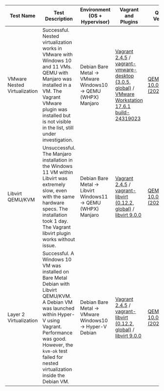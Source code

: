 | Test Name               | Test Description                                                                                                                                                                                                                                                                                           | Environment (OS + Hypervisor)                                                                                     | Vagrant and Plugins                                                                                             | QEMU Version               | Date        |
|-------------------------|---------------------------------------------------------------------------------------------------------------------------------------------------------------------------------------------------------------------------------------------------------------------------------------------------------|-----------------------------------------------------------------------------------------------------|---------------------------------------------------------------------------------------------------------------|---------------------------|--------------|
| VMware Nested Virtualization      | Successful. Nested virtualization works in VMware with Windows 10 and 11 VMs. QEMU with Manjaro was installed in a VM. The Vagrant VMware plugin was installed but is not visible in the list, still under investigation. | Debian Bare Metal → VMware Windows10 → QEMU (WHPX) Manjaro | [Vagrant 2.4.5](https://developer.hashicorp.com/vagrant/install) / [vagrant-vmware-desktop (3.0.5, global)](https://developer.hashicorp.com/vagrant/install/vmware) / [VMware Workstation 17.6.1 build-24319023](https://www.fileeagle.com/software/download/20176/209276) | [QEMU 10.0.0 (20250422)](#)     | 28.04.2025   |
| Libvirt QEMU/KVM        | Unsuccessful. The Manjaro installation in the Windows 11 VM within Libvirt was extremely slow, even with the same hardware specs. The installation took 1 day. The Vagrant libvirt plugin works without issue.                                                                                       | Debian Bare Metal → Libvirt Windows11 → QEMU (WHPX) Manjaro | [Vagrant 2.4.5](https://developer.hashicorp.com/vagrant/install) / [vagrant-libvirt (0.12.2, global)](https://vagrant-libvirt.github.io/vagrant-libvirt/installation.html) / [libvirt 9.0.0](https://nsrc.org/workshops/templates-old/brian/foo/ex-debian-kvm-libvirt.md.html#toc3.1)               | [QEMU 10.0.0 (20250422)](#)     | 28.04.2025   |
| Layer 2 Virtualization   | Successful. A Windows 10 VM was installed on Bare Metal Debian with Libvirt QEMU/KVM. A Debian VM was launched within Hyper-V using Vagrant. Performance was good. However, the `kvm-ok` test failed for nested virtualization inside the Debian VM.                                                    | Debian Bare Metal → VMware Windows10 → Hyper-V Debian | [Vagrant 2.4.5](https://developer.hashicorp.com/vagrant/install) / [vagrant-libvirt (0.12.2, global)](https://vagrant-libvirt.github.io/vagrant-libvirt/installation.html) / [libvirt 9.0.0](https://nsrc.org/workshops/templates-old/brian/foo/ex-debian-kvm-libvirt.md.html#toc3.1)            | [QEMU 10.0.0 (20250422)](#)     | 28.04.2025   |

